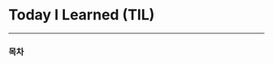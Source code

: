 # Today I Learned (TIL)

----------------------------------------------------------------------------------------------------------------------
### 목차

